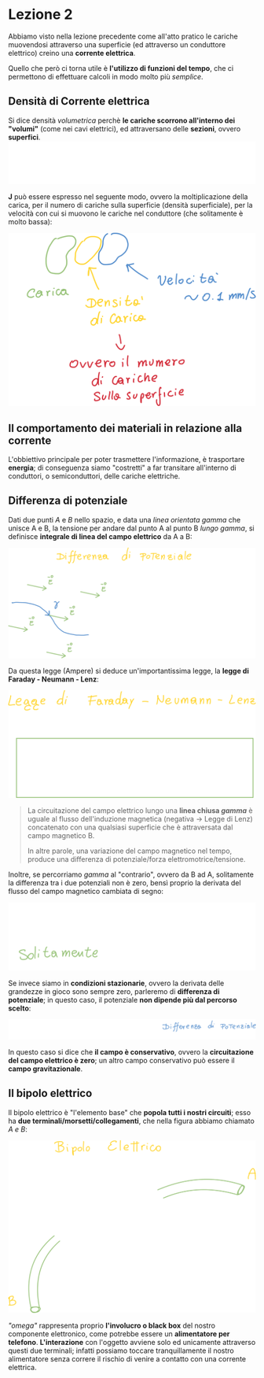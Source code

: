 # Lezione 2

Abbiamo visto nella lezione precedente come all'atto pratico le cariche muovendosi attraverso una superficie (ed attraverso un conduttore elettrico) creino una **corrente elettrica**.

Quello che però ci torna utile è **l'utilizzo di funzioni del tempo**, che ci permettono di effettuare calcoli in modo molto più *semplice*.

## Densità di Corrente elettrica

Si dice densità *volumetrica* perchè **le cariche scorrono all'interno dei "volumi"** (come nei cavi elettrici), ed attraversano delle **sezioni**, ovvero **superfici**.![Immagine2PNG2](./assets/Immagine2PNG2.png)

**J** può essere espresso nel seguente modo, ovvero la moltiplicazione della carica, per il numero di cariche sulla superficie (densità superficiale), per la velocità con cui si muovono le cariche nel conduttore (che solitamente è molto bassa):

![Immagine3PNG3](./assets/Immagine3PNG3.png)

## Il comportamento dei materiali in relazione alla corrente

L'obbiettivo principale per poter trasmettere l'informazione, è trasportare **energia**; di conseguenza siamo "costretti" a far transitare all'interno di conduttori, o semiconduttori, delle cariche elettriche.

## Differenza di potenziale

Dati due punti *A* e *B* nello spazio, e data una *linea orientata gamma* che unisce A e B, la tensione per andare dal punto A al punto B *lungo gamma*, si definisce **integrale di linea del campo elettrico** da A a B:

![Immagine4PNG4](./assets/Immagine4PNG4.png)

Da questa legge (Ampere) si deduce un'importantissima legge, la **legge di Faraday - Neumann - Lenz**:

![Immagine5PNG5](./assets/Immagine5PNG5.png)



> La circuitazione del campo elettrico lungo una **linea chiusa *gamma*** è uguale al flusso dell'induzione magnetica (negativa -> Legge di Lenz) concatenato con una qualsiasi superficie che è attraversata dal campo magnetico B.
>
> In altre parole, una variazione del campo magnetico nel tempo, produce una differenza di potenziale/forza elettromotrice/tensione.

Inoltre, se percorriamo *gamma* al "contrario", ovvero da B ad A, solitamente la differenza tra i due potenziali non è zero, bensì proprio la derivata del flusso del campo magnetico cambiata di segno:

![Immagine6PNG6](./assets/Immagine6PNG6.png)

Se invece siamo in **condizioni stazionarie**, ovvero la derivata delle grandezze in gioco sono sempre zero, parleremo di **differenza di potenziale**; in questo caso, il potenziale **non dipende più dal percorso scelto**:

![Immagine7PNG7](./assets/Immagine7PNG7.png)



In questo caso si dice che **il campo è conservativo**, ovvero la **circuitazione del campo elettrico è zero**; un altro campo conservativo può essere il **campo gravitazionale**.

## Il bipolo elettrico

Il bipolo elettrico è "l'elemento base" che **popola tutti i nostri circuiti**; esso ha **due terminali/morsetti/collegamenti**, che nella figura abbiamo chiamato *A e B*:

![ImmaginePNG9(2)](assets/ImmaginePNG9(2).png)

*"omega"* rappresenta proprio **l'involucro o black box** del nostro componente elettronico, come potrebbe essere un **alimentatore per telefono**. **L'interazione** con l'oggetto avviene solo ed unicamente attraverso questi due terminali; infatti possiamo toccare tranquillamente il nostro alimentatore senza correre il rischio di venire a contatto con una corrente elettrica.

